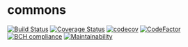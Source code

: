 # commons

[![Build Status](https://travis-ci.org/pamarin-tech/commons.svg?branch=master)](https://travis-ci.org/pamarin-tech/commons)
[![Coverage Status](https://coveralls.io/repos/github/pamarin-tech/commons/badge.svg?branch=master)](https://coveralls.io/github/pamarin-tech/commons?branch=master)
[![codecov](https://codecov.io/gh/pamarin-tech/commons/branch/master/graph/badge.svg)](https://codecov.io/gh/pamarin-tech/commons)
[![CodeFactor](https://www.codefactor.io/repository/github/pamarin-tech/commons/badge)](https://www.codefactor.io/repository/github/pamarin-tech/commons)
[![BCH compliance](https://bettercodehub.com/edge/badge/pamarin-tech/commons?branch=master)](https://bettercodehub.com/)
[![Maintainability](https://api.codeclimate.com/v1/badges/f2e6b437560442d828ac/maintainability)](https://codeclimate.com/github/pamarin-tech/commons/maintainability)

